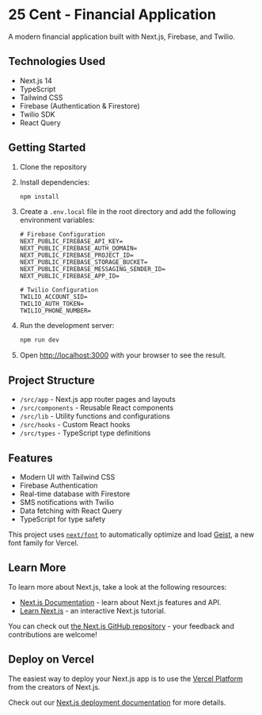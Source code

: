 # 25 Cent - Financial Application

A modern financial application built with Next.js, Firebase, and Twilio.

## Technologies Used

- Next.js 14
- TypeScript
- Tailwind CSS
- Firebase (Authentication & Firestore)
- Twilio SDK
- React Query

## Getting Started

1. Clone the repository
2. Install dependencies:

   ```bash
   npm install
   ```

3. Create a `.env.local` file in the root directory and add the following environment variables:

   ```
   # Firebase Configuration
   NEXT_PUBLIC_FIREBASE_API_KEY=
   NEXT_PUBLIC_FIREBASE_AUTH_DOMAIN=
   NEXT_PUBLIC_FIREBASE_PROJECT_ID=
   NEXT_PUBLIC_FIREBASE_STORAGE_BUCKET=
   NEXT_PUBLIC_FIREBASE_MESSAGING_SENDER_ID=
   NEXT_PUBLIC_FIREBASE_APP_ID=

   # Twilio Configuration
   TWILIO_ACCOUNT_SID=
   TWILIO_AUTH_TOKEN=
   TWILIO_PHONE_NUMBER=
   ```

4. Run the development server:

   ```bash
   npm run dev
   ```

5. Open [http://localhost:3000](http://localhost:3000) with your browser to see the result.

## Project Structure

- `/src/app` - Next.js app router pages and layouts
- `/src/components` - Reusable React components
- `/src/lib` - Utility functions and configurations
- `/src/hooks` - Custom React hooks
- `/src/types` - TypeScript type definitions

## Features

- Modern UI with Tailwind CSS
- Firebase Authentication
- Real-time database with Firestore
- SMS notifications with Twilio
- Data fetching with React Query
- TypeScript for type safety

This project uses [`next/font`](https://nextjs.org/docs/app/building-your-application/optimizing/fonts) to automatically optimize and load [Geist](https://vercel.com/font), a new font family for Vercel.

## Learn More

To learn more about Next.js, take a look at the following resources:

- [Next.js Documentation](https://nextjs.org/docs) - learn about Next.js features and API.
- [Learn Next.js](https://nextjs.org/learn) - an interactive Next.js tutorial.

You can check out [the Next.js GitHub repository](https://github.com/vercel/next.js) - your feedback and contributions are welcome!

## Deploy on Vercel

The easiest way to deploy your Next.js app is to use the [Vercel Platform](https://vercel.com/new?utm_medium=default-template&filter=next.js&utm_source=create-next-app&utm_campaign=create-next-app-readme) from the creators of Next.js.

Check out our [Next.js deployment documentation](https://nextjs.org/docs/app/building-your-application/deploying) for more details.

